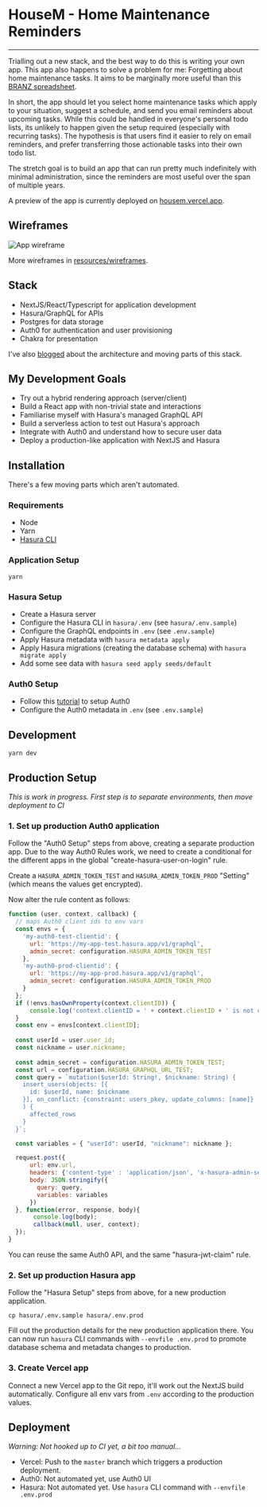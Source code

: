 # HouseM - Home Maintenance Reminders
--------
Trialling out a new stack, and the best way to do this is writing your own app.
This app also happens to solve a problem for me: Forgetting about home maintenance tasks.
It aims to be marginally more useful than this [BRANZ spreadsheet](http://maintainingmyhome.org.nz/assets/Charter/MYH-table-Maintenance-schedule2.pdf).

In short, the app should let you select home maintenance tasks which apply to your situation,
suggest a schedule, and send you email reminders about upcoming tasks.
While this could be handled in everyone's personal todo lists,
its unlikely to happen given the setup required (especially with recurring tasks).
The hypothesis is that users find it easier to rely on email reminders,
and prefer transferring those actionable tasks into their own todo list. 

The stretch goal is to build an app that can run pretty much indefinitely
with minimal administration, since the reminders are most useful over the span
of multiple years.

A preview of the app is currently deployed on [housem.vercel.app](https://housem.vercel.app).

## Wireframes

![App wireframe](./resources/wireframes/by_calendar)

More wireframes in [resources/wireframes](./resources/wireframes).
## Stack

 * NextJS/React/Typescript for application development
 * Hasura/GraphQL for APIs
 * Postgres for data storage
 * Auth0 for authentication and user provisioning
 * Chakra for presentation

I've also [blogged](https://chillu.com/posts/2021/tale-of-server-client-auth0-hasura/)
about the architecture and moving parts of this stack.
## My Development Goals

 * Try out a hybrid rendering approach (server/client)
 * Build a React app with non-trivial state and interactions
 * Familiarise myself with Hasura's managed GraphQL API
 * Build a serverless action to test out Hasura's approach
 * Integrate with Auth0 and understand how to secure user data
 * Deploy a production-like application with NextJS and Hasura

## Installation

There's a few moving parts which aren't automated.

### Requirements

 * Node
 * Yarn
 * [Hasura CLI](https://hasura.io/docs/latest/graphql/core/hasura-cli/install-hasura-cli.html)
### Application Setup

```
yarn
```
### Hasura Setup

 * Create a Hasura server
 * Configure the Hasura CLI in `hasura/.env` (see `hasura/.env.sample`)
 * Configure the GraphQL endpoints in `.env` (see `.env.sample`)
 * Apply Hasura metadata with `hasura metadata apply`
 * Apply Hasura migrations (creating the database schema) with `hasura migrate apply`
 * Add some see data with `hasura seed apply seeds/default`

### Auth0 Setup

 * Follow this [tutorial](https://hasura.io/docs/latest/graphql/core/guides/integrations/auth0-jwt.html) to setup Auth0
 * Configure the Auth0 metadata in `.env` (see `.env.sample`)

## Development

```
yarn dev
```

## Production Setup

*This is work in progress. First step is to separate environments, then move deployment to CI*

### 1. Set up production Auth0 application

Follow the "Auth0 Setup" steps from above, creating a separate production app.
Due to the way Auth0 Rules work, we need to create a conditional for the different apps in
the global "create-hasura-user-on-login" rule.

Create a `HASURA_ADMIN_TOKEN_TEST` and `HASURA_ADMIN_TOKEN_PROD` "Setting"
(which means the values get encrypted).

Now alter the rule content as follows:

```js
function (user, context, callback) {
  // maps Auth0 client ids to env vars
  const envs = {
    'my-auth0-test-clientid': {
      url: 'https://my-app-test.hasura.app/v1/graphql',
      admin_secret: configuration.HASURA_ADMIN_TOKEN_TEST
    },
    'my-auth0-prod-clientid': {
      url: 'https://my-app-prod.hasura.app/v1/graphql',
      admin_secret: configuration.HASURA_ADMIN_TOKEN_PROD
    }
  };
  if (!envs.hasOwnProperty(context.clientID)) {
      console.log('context.clientID = ' + context.clientID + ' is not configured');
  }
  const env = envs[context.clientID];
  
  const userId = user.user_id;
  const nickname = user.nickname;
  
  const admin_secret = configuration.HASURA_ADMIN_TOKEN_TEST;
  const url = configuration.HASURA_GRAPHQL_URL_TEST;
  const query = `mutation($userId: String!, $nickname: String) {
    insert_users(objects: [{
      id: $userId, name: $nickname
    }], on_conflict: {constraint: users_pkey, update_columns: [name]}
    ) {
      affected_rows
    }
  }`;

  const variables = { "userId": userId, "nickname": nickname };

  request.post({
      url: env.url,
      headers: {'content-type' : 'application/json', 'x-hasura-admin-secret': env.admin_secret},
      body: JSON.stringify({
        query: query,
        variables: variables
      })
  }, function(error, response, body){
       console.log(body);
       callback(null, user, context);
  });
}
```

You can reuse the same Auth0 API, and the same "hasura-jwt-claim" rule.

### 2. Set up production Hasura app

Follow the "Hasura Setup" steps from above, for a new production application.

`cp hasura/.env.sample hasura/.env.prod`

Fill out the production details for the new production application there.
You can now run `hasura` CLI commands with `--envfile .env.prod` to promote database schema
and metadata changes to production.

### 3. Create Vercel app

Connect a new Vercel app to the Git repo, it'll work out the NextJS build automatically.
Configure all env vars from `.env` according to the production values.

## Deployment

*Warning: Not hooked up to CI yet, a bit too manual...*

 * Vercel: Push to the `master` branch which triggers a production deployment.
 * Auth0: Not automated yet, use Auth0 UI
 * Hasura: Not automated yet. Use `hasura` CLI command with `--envfile .env.prod`